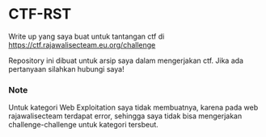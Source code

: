 # CTF-RST

Write up yang saya buat untuk tantangan ctf di https://ctf.rajawalisecteam.eu.org/challenge

Repository ini dibuat untuk arsip saya dalam mengerjakan ctf. Jika ada pertanyaan silahkan hubungi saya!

### Note

Untuk kategori Web Exploitation saya tidak membuatnya, karena pada web rajawalisecteam terdapat error, sehingga saya tidak bisa mengerjakan challenge-challenge untuk kategori tersbeut.
